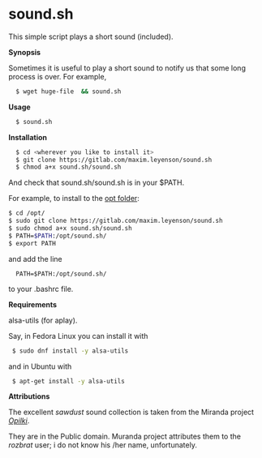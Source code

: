 # sound.sh

This simple script plays a short sound (included).

**Synopsis**

Sometimes it is useful to play a short sound to notify us that 
some long process is over. For example, 

```bash
  $ wget huge-file  && sound.sh
```

**Usage**
```bash
  $ sound.sh
```

**Installation**
```bash
  $ cd <wherever you like to install it>
  $ git clone https://gitlab.com/maxim.leyenson/sound.sh
  $ chmod a+x sound.sh/sound.sh
```

And check that sound.sh/sound.sh is in your $PATH.

For example, to install to the [opt folder](https://unix.stackexchange.com/questions/11544/what-is-the-difference-between-opt-and-usr-local):

```bash
$ cd /opt/
$ sudo git clone https://gitlab.com/maxim.leyenson/sound.sh
$ sudo chmod a+x sound.sh/sound.sh
$ PATH=$PATH:/opt/sound.sh/
$ export PATH
```
and add the line 
```
  PATH=$PATH:/opt/sound.sh/
```
to your .bashrc file.

**Requirements**

alsa-utils (for aplay).

Say, in Fedora Linux you can install it with

```bash
 $ sudo dnf install -y alsa-utils 
```

and in Ubuntu with

```bash
 $ apt-get install -y alsa-utils 
```

**Attributions**

The excellent *sawdust* sound collection is  taken from the  Miranda 
project
 [*Opilki*](https://addons.miranda-ng.org/en/detail/3379).
 
They are in the Public domain. Muranda project attributes them to the 
*rozbrat* user; i do not know his /her name, unfortunately.

